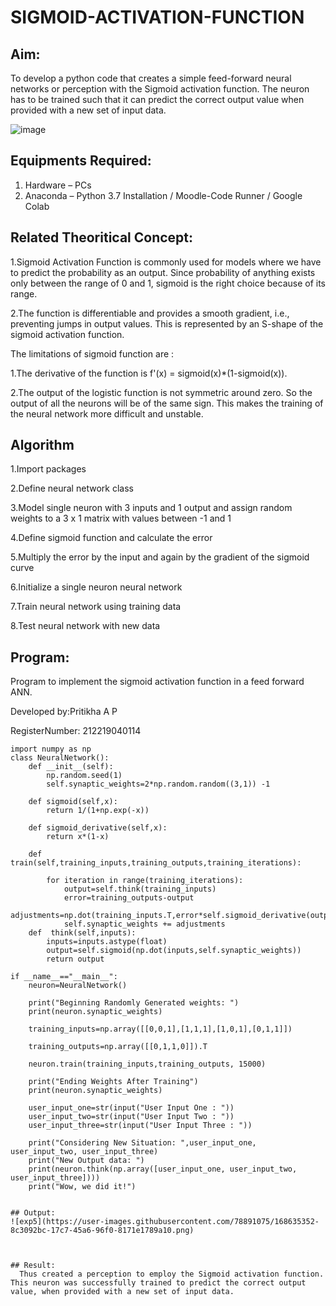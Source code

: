 # SIGMOID-ACTIVATION-FUNCTION
## Aim:
  To develop a python code that creates a simple feed-forward neural networks or perception with the Sigmoid activation function. The neuron has to be trained such that it can predict the correct output value when provided with a new set of input data.
  
 ![image](https://user-images.githubusercontent.com/93023609/162692440-f59e7ad2-0414-4ddb-8640-fede7a0655f2.png)

## Equipments Required:
1. Hardware – PCs
2. Anaconda – Python 3.7 Installation / Moodle-Code Runner / Google Colab

## Related Theoritical Concept:
1.Sigmoid Activation Function is commonly used for models where we have to predict the probability as an output. Since probability of anything exists only between the range of 0 and 1, sigmoid is the right choice because of its range.

2.The function is differentiable and provides a smooth gradient, i.e., preventing jumps in output values. This is represented by an S-shape of the sigmoid activation function.

The limitations of sigmoid function are :

1.The derivative of the function is f'(x) = sigmoid(x)*(1-sigmoid(x)).

2.The output of the logistic function is not symmetric around zero. So the output of all the neurons will be of the same sign. This makes the training of the neural network more difficult and unstable.

## Algorithm

1.Import packages

2.Define neural network class

3.Model single neuron with 3 inputs and 1 output and assign random weights to a 3 x 1 matrix       with values between -1 and 1

4.Define sigmoid function and calculate the error

5.Multiply the error by the input and again by the gradient of the sigmoid curve

6.Initialize a single neuron neural network

7.Train neural network using training data

8.Test neural network with new data


## Program:

Program to implement the sigmoid activation function in a feed forward ANN.

Developed by:Pritikha A P

RegisterNumber: 212219040114

```python3
import numpy as np
class NeuralNetwork():
    def __init__(self):
        np.random.seed(1)
        self.synaptic_weights=2*np.random.random((3,1)) -1
        
    def sigmoid(self,x):
        return 1/(1+np.exp(-x))
    
    def sigmoid_derivative(self,x):
        return x*(1-x)
    
    def train(self,training_inputs,training_outputs,training_iterations):
        
        for iteration in range(training_iterations):
            output=self.think(training_inputs)
            error=training_outputs-output
            adjustments=np.dot(training_inputs.T,error*self.sigmoid_derivative(output))
            self.synaptic_weights += adjustments
    def  think(self,inputs):
        inputs=inputs.astype(float)
        output=self.sigmoid(np.dot(inputs,self.synaptic_weights))
        return output

if __name__=="__main__":
    neuron=NeuralNetwork()
    
    print("Beginning Randomly Generated weights: ")
    print(neuron.synaptic_weights)
    
    training_inputs=np.array([[0,0,1],[1,1,1],[1,0,1],[0,1,1]])
    
    training_outputs=np.array([[0,1,1,0]]).T
    
    neuron.train(training_inputs,training_outputs, 15000)
    
    print("Ending Weights After Training")
    print(neuron.synaptic_weights)
    
    user_input_one=str(input("User Input One : "))
    user_input_two=str(input("User Input Two : "))
    user_input_three=str(input("User Input Three : "))
    
    print("Considering New Situation: ",user_input_one, user_input_two, user_input_three)
    print("New Output data: ")
    print(neuron.think(np.array([user_input_one, user_input_two, user_input_three])))
    print("Wow, we did it!")


## Output:
![exp5](https://user-images.githubusercontent.com/78891075/168635352-8c3092bc-17c7-45a6-96f0-8171e1789a10.png)



## Result:
  Thus created a perception to employ the Sigmoid activation function. This neuron was successfully trained to predict the correct output value, when provided with a new set of input data.
